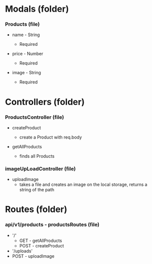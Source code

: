 # Modals (folder)

### Products (file)
- name - String 
    - Required 

- price - Number 
     - Required 

- image - String 
    - Required 

# Controllers (folder)


### ProductsController (file)
- createProduct 
    - create a Product with req.body

- getAllProducts
    - finds all Products 


### imageUpLoadController (file)

- uploadImage 
     - takes a file and creates an image on the local storage, returns a string of the path 

# Routes (folder) 

### api/v1/products - productsRoutes (file)
- '/'
    - GET - getAllProducts 
    - POST - createProduct
- '/uploads'
 - POST - uploadImage

